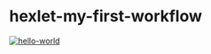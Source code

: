 # hexlet-my-first-workflow
[![hello-world](https://github.com/anawachovski/hexlet-my-first-workflow/actions/workflows/hello-world.yml/badge.svg)](https://github.com/anawachovski/hexlet-my-first-workflow/actions/workflows/hello-world.yml)
